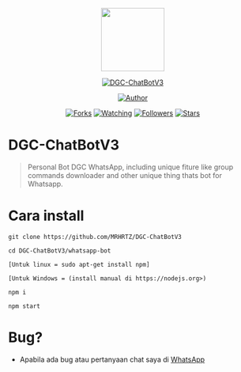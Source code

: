<p align="center">
<img src="https://raw.githubusercontent.com/MRHRTZ/DGC-ChatBotV3/main/media/img/dgc.jpg" width="128" height="128"/>
</p>
<p align="center">
<a href="#"><img title="DGC-ChatBotV3" src="https://img.shields.io/badge/Whatsapp Bot-green?colorA=%23ff0000&colorB=%23017e40&style=for-the-badge"></a>
</p>
<p align="center">
<a href="https://github.com/MRHRTZ"><img title="Author" src="https://img.shields.io/badge/Author-MRHRTZ-red.svg?style=for-the-badge&logo=github"></a>
</p>
<p align="center">
<a href="https://github.com/MRHRTZ/DGC-ChatBotV3/network/members"><img title="Forks" src="https://img.shields.io/github/forks/MRHRTZ/DGC-ChatBotV3?color=red&style=flat-square"></a>
<a href="https://github.com/MRHRTZ/DGC-ChatBotV3/watchers"><img title="Watching" src="https://img.shields.io/github/watchers/MRHRTZ/DGC-ChatBotV3?label=Watchers&color=blue&style=flat-square"></a>
<a href="https://github.com/MRHRTZ/DGC-ChatBotV3"><img title="Followers" src="https://img.shields.io/github/followers/MRHRTZ?color=blue&style=flat-square"></a>
<a href="https://github.com/MRHRTZ/DGC-ChatBotV3/stargazers/"><img title="Stars" src="https://img.shields.io/github/stars/MRHRTZ/DGC-ChatBotV3?color=red&style=flat-square"></a>
</p>


# DGC-ChatBotV3
>Personal Bot DGC WhatsApp, including unique fiture like group commands downloader and other unique thing thats bot for Whatsapp. 

# Cara install

```
git clone https://github.com/MRHRTZ/DGC-ChatBotV3

cd DGC-ChatBotV3/whatsapp-bot

[Untuk linux = sudo apt-get install npm]

[Untuk Windows = (install manual di https://nodejs.org>) 

npm i

npm start
```

# Bug? 
- Apabila ada bug atau pertanyaan chat saya di <a href=https://wa.me/6285559038021>WhatsApp</a>
